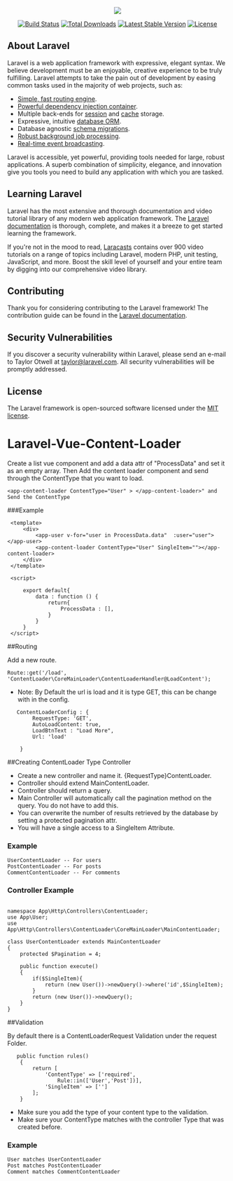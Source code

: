<p align="center"><img src="https://laravel.com/assets/img/components/logo-laravel.svg"></p>

<p align="center">
<a href="https://travis-ci.org/laravel/framework"><img src="https://travis-ci.org/laravel/framework.svg" alt="Build Status"></a>
<a href="https://packagist.org/packages/laravel/framework"><img src="https://poser.pugx.org/laravel/framework/d/total.svg" alt="Total Downloads"></a>
<a href="https://packagist.org/packages/laravel/framework"><img src="https://poser.pugx.org/laravel/framework/v/stable.svg" alt="Latest Stable Version"></a>
<a href="https://packagist.org/packages/laravel/framework"><img src="https://poser.pugx.org/laravel/framework/license.svg" alt="License"></a>
</p>

## About Laravel

Laravel is a web application framework with expressive, elegant syntax. We believe development must be an enjoyable, creative experience to be truly fulfilling. Laravel attempts to take the pain out of development by easing common tasks used in the majority of web projects, such as:

- [Simple, fast routing engine](https://laravel.com/docs/routing).
- [Powerful dependency injection container](https://laravel.com/docs/container).
- Multiple back-ends for [session](https://laravel.com/docs/session) and [cache](https://laravel.com/docs/cache) storage.
- Expressive, intuitive [database ORM](https://laravel.com/docs/eloquent).
- Database agnostic [schema migrations](https://laravel.com/docs/migrations).
- [Robust background job processing](https://laravel.com/docs/queues).
- [Real-time event broadcasting](https://laravel.com/docs/broadcasting).

Laravel is accessible, yet powerful, providing tools needed for large, robust applications. A superb combination of simplicity, elegance, and innovation give you tools you need to build any application with which you are tasked.

## Learning Laravel

Laravel has the most extensive and thorough documentation and video tutorial library of any modern web application framework. The [Laravel documentation](https://laravel.com/docs) is thorough, complete, and makes it a breeze to get started learning the framework.

If you're not in the mood to read, [Laracasts](https://laracasts.com) contains over 900 video tutorials on a range of topics including Laravel, modern PHP, unit testing, JavaScript, and more. Boost the skill level of yourself and your entire team by digging into our comprehensive video library.

## Contributing

Thank you for considering contributing to the Laravel framework! The contribution guide can be found in the [Laravel documentation](http://laravel.com/docs/contributions).

## Security Vulnerabilities

If you discover a security vulnerability within Laravel, please send an e-mail to Taylor Otwell at taylor@laravel.com. All security vulnerabilities will be promptly addressed.

## License

The Laravel framework is open-sourced software licensed under the [MIT license](http://opensource.org/licenses/MIT).
# Laravel-Vue-Content-Loader

Create a list vue component and add a data attr of "ProcessData" and set it as an empty array.
Then Add the content loader component and send through the ContentType that you want to load.
```
<app-content-loader ContentType="User" > </app-content-loader>" and Send the ContentType

```
###Example
```
 <template>
     <div>
         <app-user v-for="user in ProcessData.data"  :user="user"></app-user>
         <app-content-loader ContentType="User" SingleItem=""></app-content-loader>
     </div>
 </template>
 
 <script>
 
     export default{
         data : function () {
             return{
                 ProcessData : [],
             }
         }
     }
 </script>

```
##Routing

Add a new route. 
```
Route::get('/load', 'ContentLoader\CoreMainLoader\ContentLoaderHandler@LoadContent');

```

- Note: By Default the url is load and it is type GET, this can be change with in the config.
```
   ContentLoaderConfig : {
        RequestType: 'GET',
        AutoLoadContent: true,
        LoadBtnText : "Load More",
        Url: 'load'

    }
```
##Creating ContentLoader Type Controller

- Create a new controller and name it. {RequestType}ContentLoader.
- Controller should extend MainContentLoader.
- Controller should return a query. 
- Main Controller will automatically call the pagination method on the query. You do not have to add this.
- You can overwrite the number of results retrieved by the database by setting a protected pagination attr.
- You will have a single access to a SingleItem Attribute.
### Example
```
UserContentLoader -- For users
PostContentLoader -- For posts
CommentContentLoader -- For comments

```
### Controller Example
```

namespace App\Http\Controllers\ContentLoader;
use App\User;
use App\Http\Controllers\ContentLoader\CoreMainLoader\MainContentLoader;

class UserContentLoader extends MainContentLoader
{
    protected $Pagination = 4;

    public function execute()
    {
        if($SingleItem){
            return (new User())->newQuery()->where('id',$SingleItem);
        }
        return (new User())->newQuery();
    }
}
```



##Validation

By default there is a ContentLoaderRequest Validation under the request Folder.
```
   public function rules()
    {
        return [
            'ContentType' => ['required',
                Rule::in(['User','Post'])],
            'SingleItem' => ['']
        ];
    }
```
- Make sure you add the type of your content type to the validation.
- Make sure your ContentType matches with the controller Type that was created before.

### Example
```
User matches UserContentLoader
Post matches PostContentLoader
Comment matches CommentContentLoader
```
 